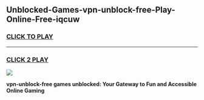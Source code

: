 
## Unblocked-Games-vpn-unblock-free-Play-Online-Free-iqcuw
<h3>
<a href="https://premium76.site?title=vpn-unblock-free&ref=26A">CLICK TO PLAY</a></h3>
<hr>

<h3>
<a href="https://premium76.site?title=vpn-unblock-free&ref=26A">CLICK 2 PLAY</a>
  
</h3>

<a href="https://premium76.site?title=vpn-unblock-free&ref=26A"><img src="https://clearcache.store/games.png"></a>


**vpn-unblock-free games unblocked: Your Gateway to Fun and Accessible Online Gaming**
